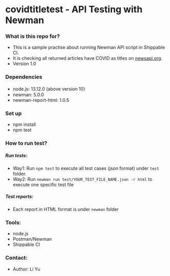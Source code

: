 # covidtitletest - API Testing with Newman


### What is this repo for? 

- This is a sample practise about running Newman API script in Shippable CI. 
- It is checking all returned articles have COVID as titles on [newsapi.org](https://newsapi.org/).
- Version 1.0 



### Dependencies

- node.js: 13.12.0 (above version 10）
- newman: 5.0.0
- newman-report-html: 1.0.5 


### Set up

- npm install
- npm test



### How to run test?

##### Run tests:

- Way1: Run `npm test` to execute all test cases (json format) under `test` folder. 
- Way2: Run `newman run test/YOUR_TEST_FILE_NAME.json -r html` to execute one specific test file


##### Test reports:

- Each report in HTML format is under `newman` folder


### Tools:

- node.js
- Postman/Newman
- Shippable CI


### Contact: 

- Author: Li Yu





